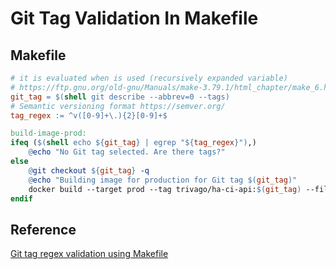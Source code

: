 # Git Tag Validation In Makefile

## Makefile

``` makefile
# it is evaluated when is used (recursively expanded variable)
# https://ftp.gnu.org/old-gnu/Manuals/make-3.79.1/html_chapter/make_6.html#SEC59
git_tag = $(shell git describe --abbrev=0 --tags)
# Semantic versioning format https://semver.org/
tag_regex := ^v([0-9]+\.){2}[0-9]+$

build-image-prod:
ifeq ($(shell echo ${git_tag} | egrep "${tag_regex}"),)
	@echo "No Git tag selected. Are there tags?"
else
	@git checkout ${git_tag} -q
	@echo "Building image for production for Git tag $(git_tag)"
	docker build --target prod --tag trivago/ha-ci-api:$(git_tag) --file docker/api/Dockerfile .
endif
```

## Reference

[Git tag regex validation using Makefile](https://gist.github.com/jesugmz/a155b4a6686c4172048fabc6836c59e1)
